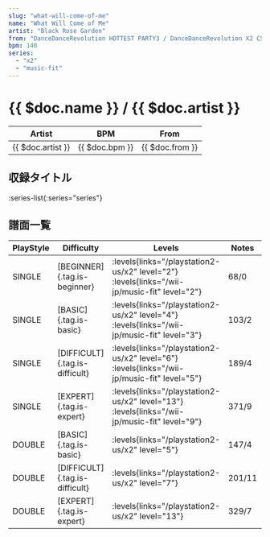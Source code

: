 ```yaml
---
slug: "what-will-come-of-me"
name: "What Will Come of Me"
artist: "Black Rose Garden"
from: "DanceDanceRevolution HOTTEST PARTY3 / DanceDanceRevolution X2 CS"
bpm: 140
series:
  - "x2"
  - "music-fit"
---
```


# {{ $doc.name }} / {{ $doc.artist }}

|Artist|BPM|From|
|------|---|----|
|{{ $doc.artist }}|{{ $doc.bpm }}|{{ $doc.from }}|

## 収録タイトル

:series-list{:series="series"}

## 譜面一覧

|PlayStyle|Difficulty|Levels|Notes|Movie|
|---------|----------|------|-----|-----|
|SINGLE|[BEGINNER]{.tag.is-beginner}|<div class="field is-grouped is-grouped-multiline"> :levels{links="/playstation2-us/x2" level="2"} :levels{links="/wii-jp/music-fit" level="2"}</div>|68/0||
|SINGLE|[BASIC]{.tag.is-basic}|<div class="field is-grouped is-grouped-multiline"> :levels{links="/playstation2-us/x2" level="4"} :levels{links="/wii-jp/music-fit" level="3"}</div>|103/2||
|SINGLE|[DIFFICULT]{.tag.is-difficult}|<div class="field is-grouped is-grouped-multiline"> :levels{links="/playstation2-us/x2" level="6"} :levels{links="/wii-jp/music-fit" level="5"}</div>|189/4||
|SINGLE|[EXPERT]{.tag.is-expert}|<div class="field is-grouped is-grouped-multiline"> :levels{links="/playstation2-us/x2" level="13"} :levels{links="/wii-jp/music-fit" level="9"}</div>|371/9||
|DOUBLE|[BASIC]{.tag.is-basic}|<div class="field is-grouped is-grouped-multiline"> :levels{links="/playstation2-us/x2" level="5"}</div>|147/4||
|DOUBLE|[DIFFICULT]{.tag.is-difficult}|<div class="field is-grouped is-grouped-multiline"> :levels{links="/playstation2-us/x2" level="7"}</div>|201/11||
|DOUBLE|[EXPERT]{.tag.is-expert}|<div class="field is-grouped is-grouped-multiline"> :levels{links="/playstation2-us/x2" level="13"}</div>|329/7||
